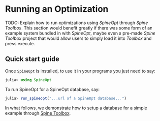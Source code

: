# Running an Optimization

TODO: Explain how to run optimizations using *SpineOpt* through *Spine Toolbox*. This section would benefit greatly
if there was some form of an example system bundled in with *SpineOpt*, maybe even a pre-made *Spine Toolbox* project
that would allow users to simply load it into *Toolbox* and press execute. 

## Quick start guide

Once `SpineOpt` is installed, to use it in your programs you just need to say:

```julia
julia> using SpineOpt
```

To run SpineOpt for a SpineOpt database, say:

```julia
julia> run_spineopt("...url of a SpineOpt database...")
```

In what follows, we demonstrate how to setup a database for a simple example through
[Spine Toolbox](https://github.com/Spine-project/Spine-Toolbox).
